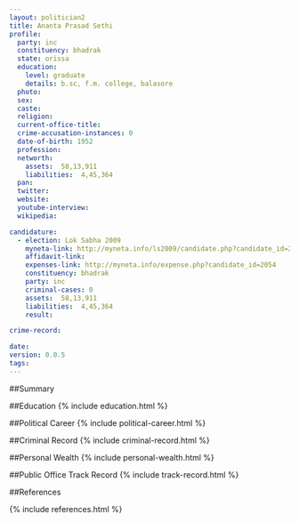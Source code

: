 ```yaml
---
layout: politician2
title: Ananta Prasad Sethi
profile: 
  party: inc
  constituency: bhadrak
  state: orissa
  education: 
    level: graduate
    details: b.sc, f.m. college, balasore
  photo: 
  sex: 
  caste: 
  religion: 
  current-office-title: 
  crime-accusation-instances: 0
  date-of-birth: 1952
  profession: 
  networth: 
    assets:  58,13,911
    liabilities:  4,45,364
  pan: 
  twitter: 
  website: 
  youtube-interview: 
  wikipedia: 

candidature: 
  - election: Lok Sabha 2009
    myneta-link: http://myneta.info/ls2009/candidate.php?candidate_id=2054
    affidavit-link: 
    expenses-link: http://myneta.info/expense.php?candidate_id=2054
    constituency: bhadrak 
    party: inc
    criminal-cases: 0
    assets:  58,13,911
    liabilities:  4,45,364
    result:  

crime-record: 

date: 
version: 0.0.5
tags: 
---
```

##Summary


##Education
{% include education.html %}


##Political Career
{% include political-career.html %}


##Criminal Record
{% include criminal-record.html %}


##Personal Wealth
{% include personal-wealth.html %}


##Public Office Track Record
{% include track-record.html %}


##References


{% include references.html %}